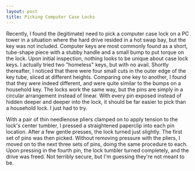 ```yaml
---
layout: post
title: Picking Computer Case Locks
---
```

Recently, I found the (legitimate) need to pick a computer case lock on a PC tower in a situation where the hard drive resided in a hot swap bay, but the key was not included.  Computer keys are most commonly found as a short, tube-shape piece with a stubby handle and a small bump to put torque on the lock.  Upon initial inspection, nothing looks to be unique about case lock keys.  I actually tried two "homeless" keys, but with no avail.  Shortly thereafter, I noticed that there were four small cuts in the outer edge of the key tube, sliced at different heights.  Comparing one key to another, I found that they were indeed different, and were quite similar to the bumps on a household key.  The locks work the same way, but the pins are simply in a circular arrangement instead of linear.  With every pin exposed instead of hidden deeper and deeper into the lock, it should be far easier to pick than a household lock.  I just had to try.

With a pair of thin needlenose pliers clamped on to apply tension to the lock's center tumbler, I pressed a straightened paperclip into each pin location.  After a few gentle presses, the lock turned just slightly.  The first set of pins was then picked.  Without removing pressure with the pliers, I moved on to the next three sets of pins, doing the same procedure to each.  Upon pressing in the fourth pin, the lock tumbler turned completely, and the drive was freed.  Not terribly secure, but I'm guessing they're not meant to be.
